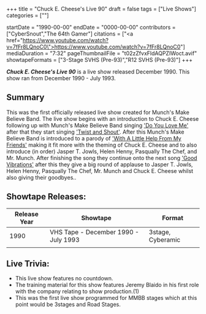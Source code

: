 +++
title = "Chuck E. Cheese's Live 90"
draft = false
tags = ["Live Shows"]
categories = [""]


startDate = "1990-00-00"
endDate = "0000-00-00"
contributors = ["CyberSnout","The 64th Gamer"]
citations = ["<a href=\"https://www.youtube.com/watch?v=7fFr8LQnoC0\">https://www.youtube.com/watch?v=7fFr8LQnoC0</a>"]
mediaDuration = "7:32"
pageThumbnailFile = "t02zZfvxFldAQPZIWoct.avif"
showtapeFormats = ["3-Stage SVHS (Pre-93)","R12 SVHS (Pre-93)"]
+++

***Chuck E. Cheese's Live 90*** is a live show released December 1990. This show ran from December 1990 - July 1993.

## Summary

This was the first officially released live show created for Munch's Make Believe Band. The live show begins with an introduction to Chuck E. Cheese following up with Munch's Make Believe Band singing ['Do You Love Me'](https://en.wikipedia.org/wiki/Do_You_Love_Me) after that they start singing ['Twist and Shout'](https://en.wikipedia.org/wiki/Twist_and_Shout). After this Munch's Make Believe Band is introduced to a parody of ['With A Little Help From My Friends'](https://en.wikipedia.org/wiki/With_a_Little_Help_from_My_Friends) making it fit more with the theming of Chuck E. Cheese and to also introduce (in order) Jasper T. Jowls, Helen Henny, Pasqually The Chef, and Mr. Munch. After finishing the song they continue onto the next song ['Good Vibrations'](https://en.wikipedia.org/wiki/Good_Vibrations) after this they give a big round of applause to Jasper T. Jowls, Helen Henny, Pasqually The Chef, Mr. Munch and Chuck E. Cheese whilst also giving their goodbyes..

## Showtape Releases:

| Release Year | Showtape                             | Format            |
|--------------|--------------------------------------|-------------------|
| 1990         | VHS Tape - December 1990 - July 1993 | 3stage, Cyberamic |
|              |                                      |                   |

## Live Trivia:

- This live show features no countdown.
- The training material for this show features Jeremy Blaido in his first role with the company relating to show production.(1)
- This was the first live show programmed for MMBB stages which at this point would be 3stages and Road Stages.